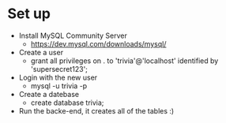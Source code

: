 # Set up
* Install MySQL Community Server
    * https://dev.mysql.com/downloads/mysql/
* Create a user
    * grant all privileges on . to 'trivia'@'localhost' identified by 'supersecret123';
* Login with the new user
    * mysql -u trivia -p
* Create a datebase
    * create database trivia;
* Run the backe-end, it creates all of the tables :)

